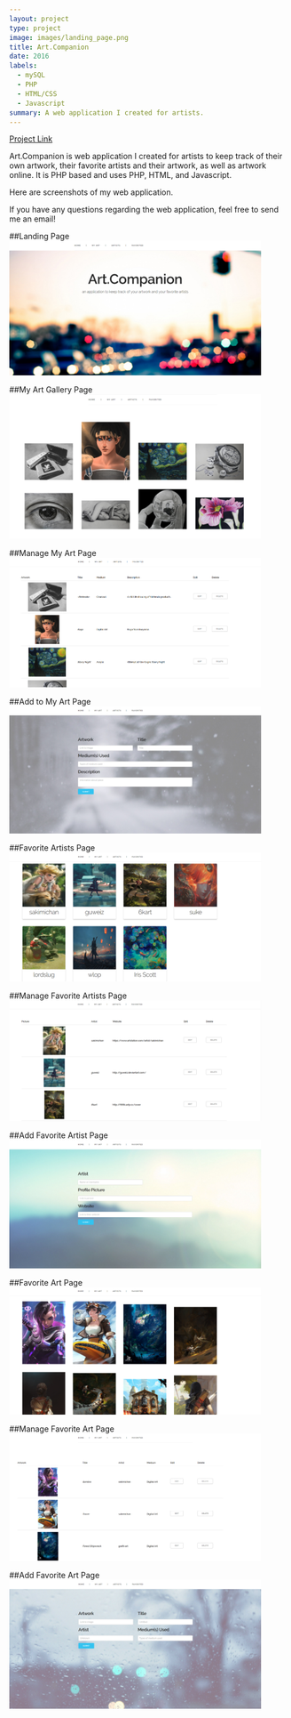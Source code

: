 ```yaml
---
layout: project
type: project
image: images/landing_page.png
title: Art.Companion
date: 2016
labels:
  - mySQL
  - PHP
  - HTML/CSS
  - Javascript
summary: A web application I created for artists.
---
```


[Project Link](https://github.com/gviloria/art.companion)

Art.Companion is web application I created for artists to keep track of their own artwork, their favorite artists and their artwork,
as well as artwork online. It is PHP based and uses PHP, HTML, and Javascript.

Here are screenshots of my web application.

If you have any questions regarding the web application, feel free to send me an email!

##Landing Page
<img src="../images/landing_page.png" style="max-width:90%;">

##My Art Gallery Page
<img src="../images/myart_gallery.png" style="max-width:90%;">

##Manage My Art Page
<img src="../images/myart_manage.png" style="max-width:90%;">

##Add to My Art Page
<img src="../images/myart_add.png" style="max-width:90%;">

##Favorite Artists Page
<img src="../images/favartist.png" style="max-width:90%;">

##Manage Favorite Artists Page
<img src="../images/favartist_manage.png" style="max-width:90%;">

##Add Favorite Artist Page
<img src="../images/addfavartist.png" style="max-width:90%;">

##Favorite Art Page
<img src="../images/favart.png" style="max-width:90%;">

##Manage Favorite Art Page
<img src="../images/favart_manage.png" style="max-width:90%;">

##Add Favorite Art Page
<img src="../images/addfavart.png" style="max-width:90%;">

